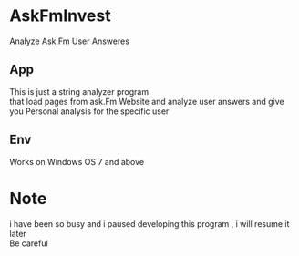 # AskFmInvest
Analyze Ask.Fm User Answeres 



<h2> App </h2>
This is just a string analyzer program </br>
that load pages from ask.Fm Website and analyze user answers  and give you Personal analysis for the specific user 

<h2>Env</h2>
Works on Windows OS 7 and above 



<h1>Note</h2>
i have been so busy and i paused developing this program , i will resume it later </br>
Be careful 
